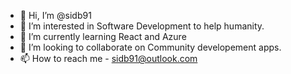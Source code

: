 - 👋 Hi, I’m @sidb91
- 👀 I’m interested in Software Development to help humanity.
- 🌱 I’m currently learning React and Azure
- 💞️ I’m looking to collaborate on Community developement apps.
- 📫 How to reach me - sidb91@outlook.com

<!---
sidb91/sidb91 is a ✨ special ✨ repository because its `README.md` (this file) appears on your GitHub profile.
You can click the Preview link to take a look at your changes.
--->
